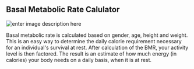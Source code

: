 ## Basal Metabolic Rate Calulator

![enter image description here](https://zupimages.net/up/20/41/6wgf.png)

Basal metabolic rate is calculated based on gender, age, height and weight. This is an easy way to determine the daily calorie requirement necessary for an individual's survival at rest.
After calculation of the BMR, your activity level is then factored. The result is an estimate of how much energy (in calories) your body needs on a daily basis, when it is at rest.